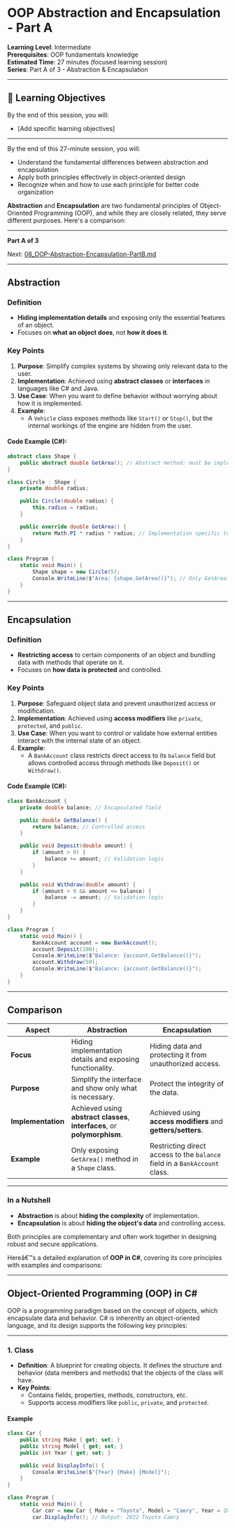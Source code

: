 # OOP Abstraction and Encapsulation - Part A

**Learning Level**: Intermediate  
**Prerequisites**: OOP fundamentals knowledge  
**Estimated Time**: 27 minutes (focused learning session)  
**Series**: Part A of 3 - Abstraction & Encapsulation

---
## 🎯 Learning Objectives

By the end of this session, you will:

- [Add specific learning objectives]

---

By the end of this 27-minute session, you will:

- Understand the fundamental differences between abstraction and encapsulation
- Apply both principles effectively in object-oriented design
- Recognize when and how to use each principle for better code organization

**Abstraction** and **Encapsulation** are two fundamental principles of Object-Oriented Programming (OOP), and while they are closely related, they serve different purposes. Here's a comparison:

---

**Part A of 3**

Next: [08_OOP-Abstraction-Encapsulation-PartB.md](08_OOP-Abstraction-Encapsulation-PartB.md)

---

## **Abstraction**

### Definition

- **Hiding implementation details** and exposing only the essential features of an object.
- Focuses on **what an object does**, not **how it does it**.

### Key Points

1. **Purpose**: Simplify complex systems by showing only relevant data to the user.
2. **Implementation**: Achieved using **abstract classes** or **interfaces** in languages like C# and Java.
3. **Use Case**: When you want to define behavior without worrying about how it is implemented.
4. **Example**:
   - A `Vehicle` class exposes methods like `Start()` or `Stop()`, but the internal workings of the engine are hidden from the user.

#### **Code Example (C#):**

```csharp
abstract class Shape {
    public abstract double GetArea(); // Abstract method: must be implemented in derived classes
}

class Circle : Shape {
    private double radius;

    public Circle(double radius) {
        this.radius = radius;
    }

    public override double GetArea() {
        return Math.PI * radius * radius; // Implementation specific to Circle
    }
}

class Program {
    static void Main() {
        Shape shape = new Circle(5);
        Console.WriteLine($"Area: {shape.GetArea()}"); // Only GetArea() is exposed
    }
}
```

---

## **Encapsulation**

### Definition

- **Restricting access** to certain components of an object and bundling data with methods that operate on it.
- Focuses on **how data is protected** and controlled.

### Key Points

1. **Purpose**: Safeguard object data and prevent unauthorized access or modification.
2. **Implementation**: Achieved using **access modifiers** like `private`, `protected`, and `public`.
3. **Use Case**: When you want to control or validate how external entities interact with the internal state of an object.
4. **Example**:
   - A `BankAccount` class restricts direct access to its `balance` field but allows controlled access through methods like `Deposit()` or `Withdraw()`.

#### **Code Example (C#):**

```csharp
class BankAccount {
    private double balance; // Encapsulated field

    public double GetBalance() {
        return balance; // Controlled access
    }

    public void Deposit(double amount) {
        if (amount > 0) {
            balance += amount; // Validation logic
        }
    }

    public void Withdraw(double amount) {
        if (amount > 0 && amount <= balance) {
            balance -= amount; // Validation logic
        }
    }
}

class Program {
    static void Main() {
        BankAccount account = new BankAccount();
        account.Deposit(100);
        Console.WriteLine($"Balance: {account.GetBalance()}");
        account.Withdraw(50);
        Console.WriteLine($"Balance: {account.GetBalance()}");
    }
}
```

---

## **Comparison**

| Aspect             | **Abstraction**                                                           | **Encapsulation**                                                          |
| ------------------ | ------------------------------------------------------------------------- | -------------------------------------------------------------------------- |
| **Focus**          | Hiding implementation details and exposing functionality.                 | Hiding data and protecting it from unauthorized access.                    |
| **Purpose**        | Simplify the interface and show only what is necessary.                   | Protect the integrity of the data.                                         |
| **Implementation** | Achieved using **abstract classes**, **interfaces**, or **polymorphism**. | Achieved using **access modifiers** and **getters/setters**.               |
| **Example**        | Only exposing `GetArea()` method in a `Shape` class.                      | Restricting direct access to the `balance` field in a `BankAccount` class. |

---

### **In a Nutshell**

- **Abstraction** is about **hiding the complexity** of implementation.
- **Encapsulation** is about **hiding the object's data** and controlling access.

Both principles are complementary and often work together in designing robust and secure applications.

Hereâ€™s a detailed explanation of **OOP in C#**, covering its core principles with examples and comparisons:

---

## **Object-Oriented Programming (OOP) in C#**

OOP is a programming paradigm based on the concept of objects, which encapsulate data and behavior. C# is inherently an object-oriented language, and its design supports the following key principles:

---

### **1. Class**

- **Definition**: A blueprint for creating objects. It defines the structure and behavior (data members and methods) that the objects of the class will have.
- **Key Points**:
  - Contains fields, properties, methods, constructors, etc.
  - Supports access modifiers like `public`, `private`, and `protected`.

#### **Example**

```csharp
class Car {
    public string Make { get; set; }
    public string Model { get; set; }
    public int Year { get; set; }

    public void DisplayInfo() {
        Console.WriteLine($"{Year} {Make} {Model}");
    }
}

class Program {
    static void Main() {
        Car car = new Car { Make = "Toyota", Model = "Camry", Year = 2022 };
        car.DisplayInfo(); // Output: 2022 Toyota Camry

